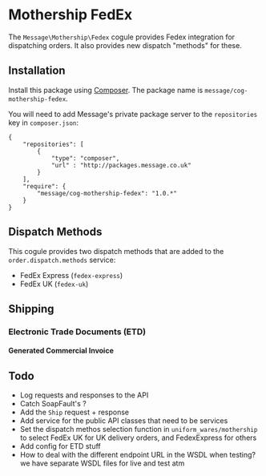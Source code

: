 # Mothership FedEx

The `Message\Mothership\Fedex` cogule provides Fedex integration for dispatching orders. It also provides new dispatch "methods" for these.

## Installation

Install this package using [Composer](http://getcomposer.org/). The package name is `message/cog-mothership-fedex`.

You will need to add Message's private package server to the `repositories` key in `composer.json`:

	{
		"repositories": [
			{
				"type": "composer",
				"url" : "http://packages.message.co.uk"
			}
		],
		"require": {
			"message/cog-mothership-fedex": "1.0.*"
		}
	}

## Dispatch Methods

This cogule provides two dispatch methods that are added to the `order.dispatch.methods` service:

- FedEx Express (`fedex-express`)
- FedEx UK (`fedex-uk`)

## Shipping

### Electronic Trade Documents (ETD)

#### Generated Commercial Invoice

## Todo

- Log requests and responses to the API
- Catch SoapFault's ?
- Add the `Ship` request + response
- Add service for the public API classes that need to be services
- Set the dispatch methos selection function in `uniform_wares/mothership` to select FedEx UK for UK delivery orders, and FedexExpress for others
- Add config for ETD stuff
- How to deal with the different endpoint URL in the WSDL when testing? we have separate WSDL files for live and test atm